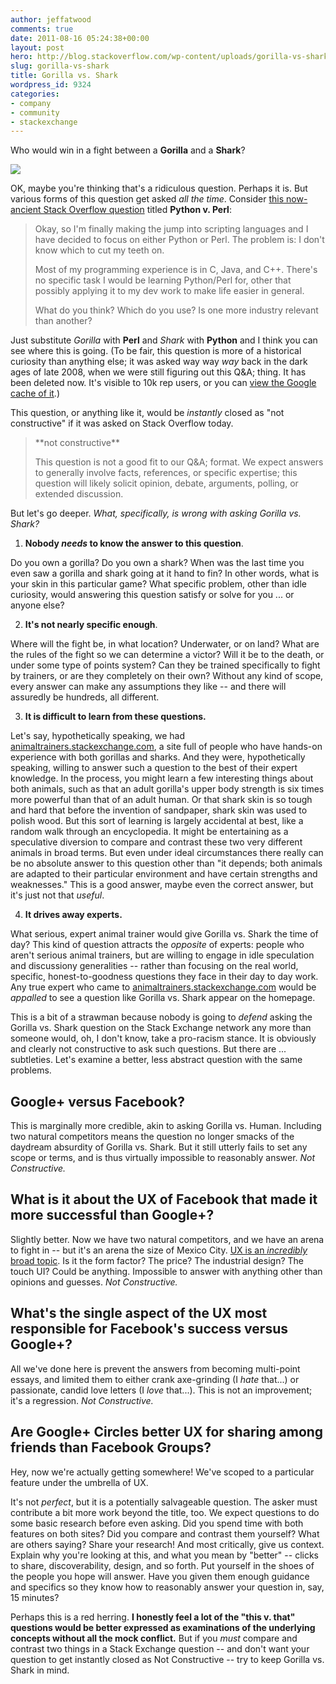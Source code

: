 ```yaml
---
author: jeffatwood
comments: true
date: 2011-08-16 05:24:38+00:00
layout: post
hero: http://blog.stackoverflow.com/wp-content/uploads/gorilla-vs-shark.png
slug: gorilla-vs-shark
title: Gorilla vs. Shark
wordpress_id: 9324
categories:
- company
- community
- stackexchange
---
```


Who would win in a fight between a **Gorilla** and a **Shark**?

[![](http://blog.stackoverflow.com/wp-content/uploads/gorilla-vs-shark.png)](http://www.topatoco.com/merchant.mvc?Screen=PROD&Store_Code=TO&Product_Code=RB-HIGHFIVE&Category_Code=RB)

OK, maybe you're thinking that's a ridiculous question. Perhaps it is. But various forms of this question get asked _all the time_. Consider [this now-ancient Stack Overflow question](http://webcache.googleusercontent.com/search?q=cache:q-X6oyt_KVsJ:stackoverflow.com/questions/150043/python-v-perl+%22Okay,+so+I'm+finally+making+the+jump+into+scripting+languages+and+I+have+decided+to+focus+on+either+Python+or+Perl.%22&cd=1&hl=en&ct=clnk&gl=us&source=www.google.com) titled **Python v. Perl**:



<blockquote>
Okay, so I'm finally making the jump into scripting languages and I have decided to focus on either Python or Perl. The problem is: I don't know which to cut my teeth on.

Most of my programming experience is in C, Java, and C++. There's no specific task I would be learning Python/Perl for, other that possibly applying it to my dev work to make life easier in general.

What do you think? Which do you use? Is one more industry relevant than another?
</blockquote>



Just substitute _Gorilla_ with **Perl** and _Shark_ with **Python** and I think you can see where this is going. (To be fair, this question is more of a historical curiosity than anything else; it was asked way way _way_ back in the dark ages of late 2008, when we were still figuring out this Q&A; thing. It has been deleted now. It's visible to 10k rep users, or you can [view the Google cache of it](http://webcache.googleusercontent.com/search?q=cache:q-X6oyt_KVsJ:stackoverflow.com/questions/150043/python-v-perl+%22Okay,+so+I'm+finally+making+the+jump+into+scripting+languages+and+I+have+decided+to+focus+on+either+Python+or+Perl.%22&cd=1&hl=en&ct=clnk&gl=us&source=www.google.com).)

This question, or anything like it, would be _instantly_ closed as "not constructive" if it was asked on Stack Overflow today.



<blockquote>
**not constructive**

This question is not a good fit to our Q&A; format. We expect answers to generally involve facts, references, or specific expertise; this question will likely solicit opinion, debate, arguments, polling, or extended discussion.
</blockquote>



But let's go deeper. _What, specifically, is wrong with asking Gorilla vs. Shark?_





  1. **Nobody _needs_ to know the answer to this question**. 

Do you own a gorilla? Do you own a shark? When was the last time you even saw a gorilla and shark going at it hand to fin? In other words, what is your skin in this particular game? What specific problem, other than idle curiosity, would answering this question satisfy or solve for you ... or anyone else?


  2. **It's not nearly specific enough**.

Where will the fight be, in what location? Underwater, or on land? What are the rules of the fight so we can determine a victor? Will it be to the death, or under some type of points system? Can they be trained specifically to fight by trainers, or are they completely on their own? Without any kind of scope, every answer can make any assumptions they like -- and there will assuredly be hundreds, all different.


  3. **It is difficult to learn from these questions.**

Let's say, hypothetically speaking, we had [animaltrainers.stackexchange.com](http://sadtrombone.com/), a site full of people who have hands-on experience with both gorillas and sharks. And they were, hypothetically speaking, willing to answer such a question to the best of their expert knowledge. In the process, you might learn a few interesting things about both animals, such as that an adult gorilla's upper body strength is six times more powerful than that of an adult human. Or that shark skin is so tough and hard that before the invention of sandpaper, shark skin was used to polish wood. But this sort of learning is largely accidental at best, like a random walk through an encyclopedia. It might be entertaining as a speculative diversion to compare and contrast these two very different animals in broad terms. But even under ideal circumstances there really can be no absolute answer to this question other than "it depends; both animals are adapted to their particular environment and have certain strengths and weaknesses." This is a good answer, maybe even the correct answer, but it's just not that _useful_.


  4. **It drives away experts.**

What serious, expert animal trainer would give Gorilla vs. Shark the time of day? This kind of question attracts the _opposite_ of experts: people who aren't serious animal trainers, but are willing to engage in idle speculation and discussiony generalities -- rather than focusing on the real world, specific, honest-to-goodness questions they face in their day to day work. Any true expert who came to [animaltrainers.stackexchange.com](http://sadtrombone.com/) would be _appalled_ to see a question like Gorilla vs. Shark appear on the homepage.



This is a bit of a strawman because nobody is going to _defend_ asking the Gorilla vs. Shark question on the Stack Exchange network any more than someone would, oh, I don't know, take a pro-racism stance. It is obviously and clearly not constructive to ask such questions. But there are ... subtleties. Let's examine a better, less abstract question with the same problems.



## Google+ versus Facebook?



This is marginally more credible, akin to asking Gorilla vs. Human. Including two natural competitors means the question no longer smacks of the daydream absurdity of Gorilla vs. Shark. But it still utterly fails to set any scope or terms, and is thus virtually impossible to reasonably answer. _Not Constructive._



## What is it about the UX of Facebook that made it more successful than Google+?



Slightly better. Now we have two natural competitors, and we have an arena to fight in -- but it's an arena the size of Mexico City. [UX is an _incredibly_ broad topic](http://ux.stackexchange.com). Is it the form factor? The price? The industrial design? The touch UI? Could be anything. Impossible to answer with anything other than opinions and guesses. _Not Constructive._



## What's the single aspect of the UX most responsible for Facebook's success versus Google+?



All we've done here is prevent the answers from becoming multi-point essays, and limited them to either crank axe-grinding (I _hate_ that...) or passionate, candid love letters (I _love_ that...). This is not an improvement; it's a regression. _Not Constructive._



## Are Google+ Circles better UX for sharing among friends than Facebook Groups?



Hey, now we're actually getting somewhere! We've scoped to a particular feature under the umbrella of UX.

It's not _perfect_, but it is a potentially salvageable question. The asker must contribute a bit more work beyond the title, too. We expect questions to do some basic research before even asking. Did you spend time with both features on both sites? Did you compare and contrast them yourself? What are others saying? Share your research! And most critically, give us context. Explain why you're looking at this, and what you mean by "better" -- clicks to share, discoverability, design, and so forth. Put yourself in the shoes of the people you hope will answer. Have you given them enough guidance and specifics so they know how to reasonably answer your question in, say, 15 minutes?

Perhaps this is a red herring. **I honestly feel a lot of the "this v. that" questions would be better expressed as examinations of the underlying concepts without all the mock conflict.** But if you _must_ compare and contrast two things in a Stack Exchange question -- and don't want your question to get instantly closed as Not Constructive -- try to keep Gorilla vs. Shark in mind.

